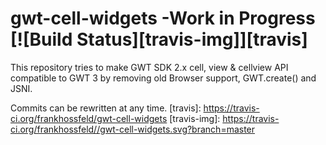 # gwt-cell-widgets -Work in Progress [![Build Status][travis-img]][travis]


This repository tries to make GWT SDK 2.x cell, view & cellview API compatible to GWT 3 by removing old Browser support, GWT.create() and JSNI.

Commits can be rewritten at any time.
[travis]: https://travis-ci.org/frankhossfeld/gwt-cell-widgets
[travis-img]: https://travis-ci.org/frankhossfeld//gwt-cell-widgets.svg?branch=master
